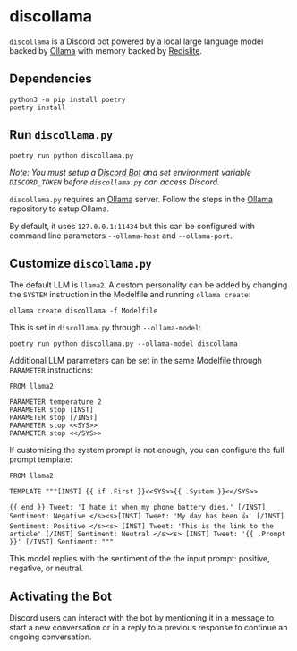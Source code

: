 # discollama

`discollama` is a Discord bot powered by a local large language model backed by [Ollama](https://github.com/jmorganca/ollama) with memory backed by [Redislite](https://github.com/yahoo/redislite).

## Dependencies

```
python3 -m pip install poetry
poetry install
```

## Run `discollama.py`

```
poetry run python discollama.py
```

_Note: You must setup a [Discord Bot](https://discord.com/developers/applications) and set environment variable `DISCORD_TOKEN` before `discollama.py` can access Discord._

`discollama.py` requires an [Ollama](https://github.com/jmorganca/ollama) server. Follow the steps in the [Ollama](https://github.com/jmorganca/ollama) repository to setup Ollama.

By default, it uses `127.0.0.1:11434` but this can be configured with command line parameters `--ollama-host` and `--ollama-port`.

## Customize `discollama.py`

The default LLM is `llama2`. A custom personality can be added by changing the `SYSTEM` instruction in the Modelfile and running `ollama create`:

```
ollama create discollama -f Modelfile
```

This is set in `discollama.py` through `--ollama-model`:

```
poetry run python discollama.py --ollama-model discollama
```

Additional LLM parameters can be set in the same Modelfile through `PARAMETER` instructions:

```
FROM llama2

PARAMETER temperature 2
PARAMETER stop [INST]
PARAMETER stop [/INST]
PARAMETER stop <<SYS>>
PARAMETER stop <</SYS>>
```

If customizing the system prompt is not enough, you can configure the full prompt template:

```
FROM llama2

TEMPLATE """[INST] {{ if .First }}<<SYS>>{{ .System }}<</SYS>>

{{ end }} Tweet: 'I hate it when my phone battery dies.' [/INST] Sentiment: Negative </s><s>[INST] Tweet: 'My day has been 👍' [/INST] Sentiment: Positive </s><s> [INST] Tweet: 'This is the link to the article' [/INST] Sentiment: Neutral </s><s> [INST] Tweet: '{{ .Prompt }}' [/INST] Sentiment: """
```

This model replies with the sentiment of the the input prompt: positive, negative, or neutral.

## Activating the Bot

Discord users can interact with the bot by mentioning it in a message to start a new conversation or in a reply to a previous response to continue an ongoing conversation.
